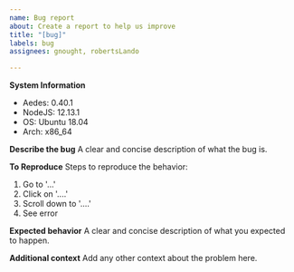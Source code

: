 ```yaml
---
name: Bug report
about: Create a report to help us improve
title: "[bug]"
labels: bug
assignees: gnought, robertsLando

---
```


**System Information**
- Aedes: 0.40.1
- NodeJS: 12.13.1
- OS: Ubuntu 18.04
- Arch: x86_64

**Describe the bug**
A clear and concise description of what the bug is.

**To Reproduce**
Steps to reproduce the behavior:
1. Go to '...'
2. Click on '....'
3. Scroll down to '....'
4. See error

**Expected behavior**
A clear and concise description of what you expected to happen.

**Additional context**
Add any other context about the problem here.
